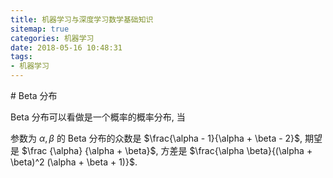 ```yaml
---
title: 机器学习与深度学习数学基础知识
sitemap: true
categories: 机器学习
date: 2018-05-16 10:48:31
tags:
- 机器学习
---
```


<span id = "Beta 分布">
# Beta 分布

Beta 分布可以看做是一个概率的概率分布, 当

参数为 $\alpha, \beta$ 的 Beta 分布的众数是 $\frac{\alpha - 1}{\alpha + \beta - 2}$, 期望是 $\frac {\alpha} {\alpha + \beta}$, 方差是 $\frac{\alpha \beta}{(\alpha + \beta)^2 (\alpha + \beta + 1)}$.
